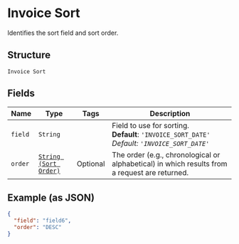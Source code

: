 
# Invoice Sort

Identifies the  sort field and sort order.

## Structure

`Invoice Sort`

## Fields

| Name | Type | Tags | Description |
|  --- | --- | --- | --- |
| `field` | `String` |  | Field to use for sorting.<br>**Default**: `'INVOICE_SORT_DATE'`<br>*Default: `'INVOICE_SORT_DATE'`* |
| `order` | [`String (Sort Order)`](/doc/models/sort-order.md) | Optional | The order (e.g., chronological or alphabetical) in which results from a request are returned. |

## Example (as JSON)

```json
{
  "field": "field6",
  "order": "DESC"
}
```

